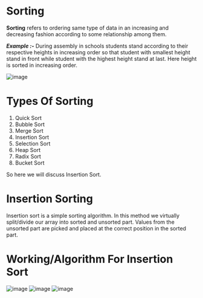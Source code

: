 # Sorting
**Sorting** refers to ordering same type of data in an increasing and decreasing fashion according to some relationship among them.

***Example :-*** During assembly in schools students stand according to their respective heights in increasing order so that student with smallest height stand in front while student with the highest height stand at last. Here height is sorted in increasing order. 

![image](https://user-images.githubusercontent.com/71928146/137345394-5fd6269c-ec5c-4e02-897a-4787856add25.png)

# Types Of Sorting
1) Quick Sort
2) Bubble Sort
3) Merge Sort
4) Insertion Sort
5) Selection Sort
6) Heap Sort
7) Radix Sort
8) Bucket Sort

So here we will discuss Insertion Sort.

# Insertion Sorting
Insertion sort is a simple sorting algorithm. In this method we virtually split/divide our array into sorted and unsorted part. Values from the unsorted part are picked and placed at the correct position in the sorted part.

# Working/Algorithm For Insertion Sort

![image](https://user-images.githubusercontent.com/71928146/139216843-237e6b3e-3524-4214-8a6b-6399a58ddd8d.png)
![image](https://user-images.githubusercontent.com/71928146/139217139-f951bb28-b5cc-4c5a-b005-f666cfa7c180.png)
![image](https://user-images.githubusercontent.com/71928146/139217377-ef1a6fff-93d1-48b9-92b5-51b8fc4a6e20.png)



